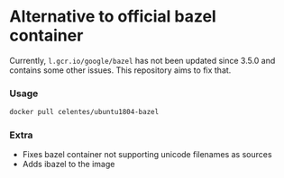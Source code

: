 # Alternative to official bazel container
Currently, `l.gcr.io/google/bazel` has not been updated since 3.5.0 and contains some other issues.
This repository aims to fix that.

### Usage
```bash
docker pull celentes/ubuntu1804-bazel
```

### Extra
* Fixes bazel container not supporting unicode filenames as sources
* Adds ibazel to the image
